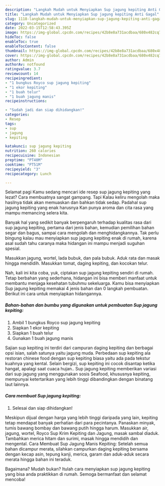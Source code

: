 ```yaml
---
description: "Langkah Mudah untuk Menyiapkan Sup jagung kepiting Anti Gagal"
title: "Langkah Mudah untuk Menyiapkan Sup jagung kepiting Anti Gagal"
slug: 1118-langkah-mudah-untuk-menyiapkan-sup-jagung-kepiting-anti-gagal
category: Uncategorized
date: 2022-03-15T12:58:43.395Z
image: https://img-global.cpcdn.com/recipes/42b8e8a731acdbaa/680x482cq70/sup-jagung-kepiting-foto-resep-utama.jpg
hideToc: false
enableToc: true
enableTocContent: false
thumbnail: https://img-global.cpcdn.com/recipes/42b8e8a731acdbaa/680x482cq70/sup-jagung-kepiting-foto-resep-utama.jpg
cover: https://img-global.cpcdn.com/recipes/42b8e8a731acdbaa/680x482cq70/sup-jagung-kepiting-foto-resep-utama.jpg
author: Admin
authorAv: notfound
ratingvalue: 3.7
reviewcount: 14
recipeingredient:
- "1 bungkus Royco sup jagung kepiting"
- "1 ekor kepiting"
- "1 buah telur"
- "1 buah jagung manis"
recipeinstructions:

- "Sudah jadi dan siap dihidangkan!"
categories:
- Resep
tags:
- sup
- jagung
- kepiting

katakunci: sup jagung kepiting 
nutrition: 260 calories
recipecuisine: Indonesian
preptime: "PT40M"
cooktime: "PT51M"
recipeyield: "3"
recipecategory: Lunch

---
```



Selamat pagi Kamu sedang mencari ide resep sup jagung kepiting yang lezat? Cara membuatnya sangat gampang. Tapi Kalau keliru mengolah maka hasilnya tidak akan memuaskan dan bahkan tidak sedap. Padahal sup jagung kepiting yang enak harusnya Kan punya aroma dan cita rasa yang mampu memancing selera kita.


Banyak hal yang sedikit banyak berpengaruh terhadap kualitas rasa dari sup jagung kepiting, pertama dari jenis bahan, kemudian pemilihan bahan segar dan bagus, sampai cara mengolah dan menghidangkannya. Tak perlu bingung kalau mau menyiapkan sup jagung kepiting enak di rumah, karena asal sudah tahu caranya maka hidangan ini mampu menjadi suguhan spesial.

Masukkan jagung, wortel, lada bubuk, dan pala bubuk. Aduk rata dan masak hingga mendidih. Masukkan tomat, daging kepiting, dan kocokan telur.


Nah, kali ini kita coba, yuk, ciptakan sup jagung kepiting sendiri di rumah. Tetap berbahan yang sederhana, hidangan ini bisa memberi manfaat untuk membantu menjaga kesehatan tubuhmu sekeluarga. Kamu bisa menyiapkan Sup jagung kepiting memakai 4 jenis bahan dan 0 langkah pembuatan. Berikut ini cara untuk menyiapkan hidangannya.

<!--inarticleads1-->

##### Bahan-bahan dan bumbu yang digunakan untuk pembuatan Sup jagung kepiting:

1. Ambil 1 bungkus Royco sup jagung kepiting
1. Siapkan 1 ekor kepiting
1. Siapkan 1 buah telur
1. Gunakan 1 buah jagung manis


Sajian sup kepiting ini terdiri dari campuran daging kepiting dan berbagai opsi isian, salah satunya yaitu jagung muda. Perbedaan sup kepiting ala restoran chinese food dengan sup kepiting biasa yaitu ada pada tekstur kuahnya yang kental. Selain bergizi, sup kepiting ini cocok disantap ketika hangat, apalagi saat cuaca hujan.. Sup jagung kepiting memberikan variasi dari sup jagung yang menggunakan sosis Seafood, khususnya kepiting, mempunyai ketertarikan yang lebih tinggi dibandingkan dengan binatang laut lainnya. 

<!--inarticleads2-->

##### Cara membuat Sup jagung kepiting:


1. Selesai dan siap dihidangkan!

Meskipun dijual dengan harga yang lebih tinggi daripada yang lain, kepiting tetap mendapat banyak perhatian dari para pecintanya. Panaskan minyak, tumis bawang bombay dan bawang putih hingga harum. Masukkan air, jagung, wortel, Royco Sup Krim Kepiting dan Jagung, masak sambal diaduk. Tambahkan merica hitam dan surimi, masak hingga mendidih dan mengental. Cara Membuat Sup Jagung Manis Kepiting: Setelah semua bahan dicampur merata, silahkan campurkan daging kepiting bersama dengan kecap asin, tepung kanji, merica, garam dan aduk-aduk secara merata hingga bahan ini teraduk. 

Bagaimana? Mudah bukan? Itulah cara menyiapkan sup jagung kepiting yang bisa anda praktikkan di rumah. Semoga bermanfaat dan selamat mencoba!
